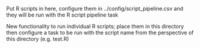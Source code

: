Put R scripts in here, configure them in ../config/script_pipeline.csv and they will be run with the R script pipeline task

New functionality to run individual R scripts; place them in this directory then configure a task to be run with the script name from the perspective of this directory (e.g. test.R)